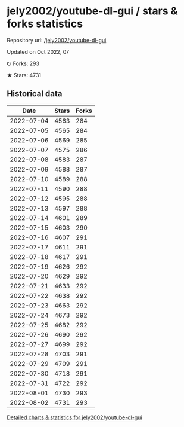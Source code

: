 # jely2002/youtube-dl-gui / stars & forks statistics

Repository url: [/jely2002/youtube-dl-gui](https://github.com/jely2002/youtube-dl-gui)

Updated on Oct 2022, 07

☋ Forks: 293

★ Stars: 4731

## Historical data
| Date | Stars | Forks |
|------|-------|-------|
| 2022-07-04 | 4563 | 284 | 
| 2022-07-05 | 4565 | 284 | 
| 2022-07-06 | 4569 | 285 | 
| 2022-07-07 | 4575 | 286 | 
| 2022-07-08 | 4583 | 287 | 
| 2022-07-09 | 4588 | 287 | 
| 2022-07-10 | 4589 | 288 | 
| 2022-07-11 | 4590 | 288 | 
| 2022-07-12 | 4595 | 288 | 
| 2022-07-13 | 4597 | 288 | 
| 2022-07-14 | 4601 | 289 | 
| 2022-07-15 | 4603 | 290 | 
| 2022-07-16 | 4607 | 291 | 
| 2022-07-17 | 4611 | 291 | 
| 2022-07-18 | 4617 | 291 | 
| 2022-07-19 | 4626 | 292 | 
| 2022-07-20 | 4629 | 292 | 
| 2022-07-21 | 4633 | 292 | 
| 2022-07-22 | 4638 | 292 | 
| 2022-07-23 | 4663 | 292 | 
| 2022-07-24 | 4673 | 292 | 
| 2022-07-25 | 4682 | 292 | 
| 2022-07-26 | 4690 | 292 | 
| 2022-07-27 | 4699 | 292 | 
| 2022-07-28 | 4703 | 291 | 
| 2022-07-29 | 4709 | 291 | 
| 2022-07-30 | 4718 | 291 | 
| 2022-07-31 | 4722 | 292 | 
| 2022-08-01 | 4730 | 293 | 
| 2022-08-02 | 4731 | 293 | 


[Detailed charts & statistics for jely2002/youtube-dl-gui](https://reviewgithub.com/rep/jely2002/youtube-dl-gui)
